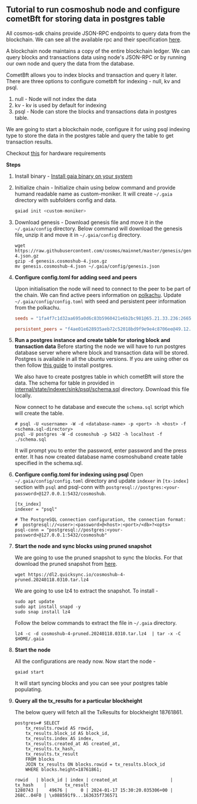 ## Tutorial to run cosmoshub node and configure cometBft for storing data in postgres table

All cosmos-sdk chains provide JSON-RPC endpoints to query data from the blockchain. We can see all the available rpc and their specification [here](https://github.com/cometbft/cometbft/blob/main/spec/rpc/README.md).

A blockchain node maintains a copy of the entire blockchain ledger. We can query blocks and transactions data using node's JSON-RPC or by running our own node and query the data from the database.  

CometBft allows you to index blocks and transaction and query it later. There are three options to configure cometbft for indexing - null, kv and psql.

1. null - Node will not index the data 
2. kv - kv is used by default for indexing
3. psql - Node can store the blocks and transactions data in postgres table.

We are going to start a blockchain node, configure it for using psql indexing type to store the data in the postgres table and query the table to get transaction results.

Checkout [this](https://hub.cosmos.network/main/hub-tutorials/join-mainnet.html#hardware) for hardware requirements

**Steps**

1. Install binary - [Install gaia binary on your system](https://hub.cosmos.network/main/getting-started/installation.html)
2. Initialize chain - Initialize chain using below command and provide humand readable name as custom-moniker. It will create `~/.gaia` directory with subfolders config and data.

    ```go
    gaiad init <custom-moniker>
    ```
3. Download genesis - Download genesis file and move it in the `~/.gaia/config` directory. Below command will download the genesis file, unzip it and move it in `~/.gaia/config` directory.

    ```
    wget https://raw.githubusercontent.com/cosmos/mainnet/master/genesis/genesis.cosmoshub-4.json.gz
    gzip -d genesis.cosmoshub-4.json.gz
    mv genesis.cosmoshub-4.json ~/.gaia/config/genesis.json
    ```

4. **Configure config.toml for adding seed and peers** 

    Upon initialisation the node will need to connect to the peer to be part of the chain. We can find active peers information on [polkachu](https://polkachu.com/live_peers/cosmos).
    Update `~/.gaia/config/config.toml` with seed and persistent peer information from the polkachu.

    ```toml
    seeds = "1fa4f7c1d32aa695a0d6c83b5960421e6b2bc981@65.21.33.236:26656, .....,c843429ef1b4a551dab64901991c41af2bc4454f@65.108.130.171:26656

    persistent_peers = "f4ae01e628935aeb72c52018bd9f9e9e4c8706ee@49.12.165.122:26104,914f2b9c7ee4a6a806ff24cd58379418aed0c121@3.144.11.250:26656,97da81404be96002eb999572ed51f96f460c0b3a@51.91.74.8:26656,67685d93f2256caa7a2d53e3a104f9e437c3d247@95.216.114.244:26656,8220e8029929413afff48dccc6a263e9ac0c3e5e@204.16.247.237:26656"
    ``` 

5. **Run a postgres instance and create table for storing block and transaction data**
    Before starting the node we will have to run postgres database server where where block and transaction data will be stored. Postgres is available in all the ubuntu versions. If you are using other os then follow [this guide](https://www.postgresql.org/download/) to install postgres.

    We also have to create postgres table in which cometBft will store the data. The schema for table in provided in [internal/state/indexer/sink/psql/schema.sql](https://github.com/cometbft/cometbft/blob/main/internal/state/indexer/sink/psql/schema.sql#L21-L22) directory. Download this file locally.
    
    Now connect to he database and execute the `schema.sql` script which will create the table.

    ```
    # psql -U <username> -W -d <database-name> -p <port> -h <host> -f <schema.sql-directory>
    psql -U postgres -W -d cosmoshub -p 5432 -h localhost -f ./schema.sql
    ```
    It will prompt you to enter the password, enter password and the press enter. It has now created database name cosmoshuband create table specified in the schema.sql.

6. **Configure config.toml for indexing using psql** 
    Open `~/.gaia/config/config.toml` directory and update `indexer` in `[tx-index]` section with `psql` and psql-conn with `postgresql://postgres:<your-password>@127.0.0.1:5432/cosmoshub`.
    ```
    [tx_index]
    indexer = "psql"

    # The PostgreSQL connection configuration, the connection format:
    #  postgresql://<user>:<password>@<host>:<port>/<db>?<opts>
    psql-conn = "postgresql://postgres:<your-password>@127.0.0.1:5432/cosmoshub"
    ```

7. **Start the node and sync blocks using pruned snapshot**

    We are going to use the pruned snapshot to sync the blocks. For that download the pruned snapshot from [here](https://quicksync.io/networks/cosmos.html).
    ```
    wget https://dl2.quicksync.io/cosmoshub-4-pruned.20240118.0310.tar.lz4
    ```  
    We are going to use lz4 to extract the snapshot. To install - 
    ```
    sudo apt update
    sudo apt install snapd -y
    sudo snap install lz4
    ```

    Follow the below commands to extract the file in `~/.gaia` directory.

    ```
    lz4 -c -d cosmoshub-4-pruned.20240118.0310.tar.lz4  | tar -x -C $HOME/.gaia
    ```

8. **Start the node**

    All the configurations are ready now. Now start the node -

    ```
    gaiad start
    ```

    It will start syncing blocks and you can see your postgres table populating.

9. **Query all the tx_results for a particular blockheight**

    The below query will fetch all the TxResults for blockheight 18761861.

    ```
    postgres=# SELECT 
        tx_results.rowid AS rowid,
        tx_results.block_id AS block_id,
        tx_results.index AS index,
        tx_results.created_at AS created_at,
        tx_results.tx_hash,
        tx_results.tx_result
        FROM blocks
        JOIN tx_results ON blocks.rowid = tx_results.block_id
        WHERE blocks.height=18761861;
    ```

    ```
    rowid   | block_id | index | created_at                    | tx_hash    |       tx_result
    1280743 |    49676 |     0 | 2024-01-17 15:30:20.035306+00 | 268C..04F0 | \x088591f9...163635f736571
    ```
